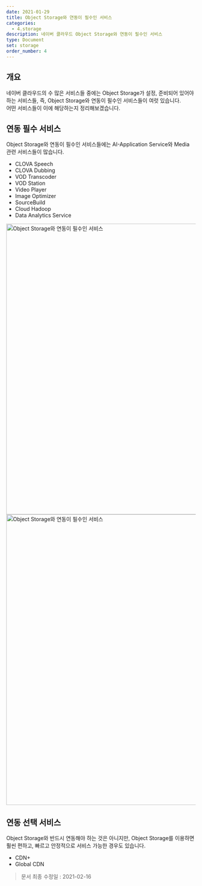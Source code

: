 ```yaml
---
date: 2021-01-29
title: Object Storage와 연동이 필수인 서비스
categories:
  - 4.storage
description: 네이버 클라우드 Object Storage와 연동이 필수인 서비스
type: Document
set: storage
order_number: 4
---
```


## 개요
네이버 클라우드의 수 많은 서비스들 중에는 Object Storage가 설정, 준비되어 있어야 하는 서비스들, 즉, Object Storage와 연동이 필수인 서비스들이 여럿 있습니다.  
어떤 서비스들이 이에 해당하는지 정리해보겠습니다.

## 연동 필수 서비스
Object Storage와 연동이 필수인 서비스들에는 AI-Application Service와 Media 관련 서비스들이 많습니다.

- CLOVA Speech
- CLOVA Dubbing
- VOD Transcoder
- VOD Station
- Video Player
- Image Optimizer
- SourceBuild
- Cloud Hadoop
- Data Analytics Service

<img src="../../images/ncp_storage_object_storage_required_service_01.jpg" alt="Object Storage와 연동이 필수인 서비스" style="width:770px;align:center">

<img src="../../images/ncp_storage_object_storage_required_service_02.jpg" alt="Object Storage와 연동이 필수인 서비스" style="width:770px;align:center">


## 연동 선택 서비스
Object Storage와 반드시 연동해야 하는 것은 아니지만, Object Storage를 이용하면 훨씬 편하고, 빠르고 안정적으로 서비스 가능한 경우도 있습니다.

- CDN+
- Global CDN

> 문서 최종 수정일 : 2021-02-16